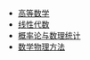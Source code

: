 - [高等数学](数学/高等数学/readme.md)
- [线性代数](数学/线性代数/readme.md)
- [概率论与数理统计](数学/概率论与数理统计/readme.md)
- [数学物理方法](数学/数学物理方法/readme.md)